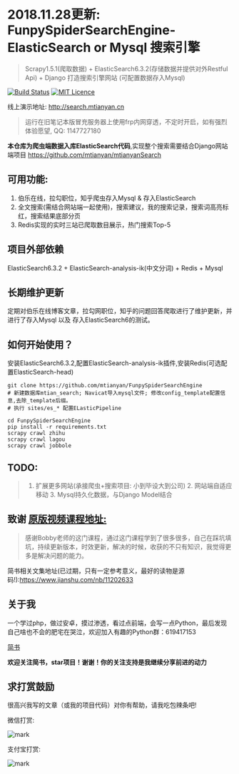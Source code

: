 # 2018.11.28更新: FunpySpiderSearchEngine-ElasticSearch or Mysql 搜索引擎

>Scrapy1.5.1(爬取数据) + ElasticSearch6.3.2(存储数据并提供对外Restful Api) + Django 打造搜索引擎网站 (可配置数据存入Mysql)

[![Build Status](https://travis-ci.org/mtianyan/hexoBlog-Github.svg?branch=master)](https://travis-ci.org/mtianyan/hexoBlog-Github)
[![MIT Licence](https://badges.frapsoft.com/os/mit/mit.svg?v=103)](https://opensource.org/licenses/mit-license.php)

线上演示地址: http://search.mtianyan.cn 

>运行在旧笔记本版冒充服务器上使用frp内网穿透，不定时开启，如有强烈体验愿望, QQ: 1147727180

**本仓库为爬虫端数据入库ElasticSearch代码**,实现整个搜索需要结合Django网站端项目 https://github.com/mtianyan/mtianyanSearch

## 可用功能:

1. 伯乐在线，拉勾职位，知乎爬虫存入Mysql & 存入ElasticSearch
2. 全文搜索(需结合网站端一起使用)，搜索建议，我的搜索记录，搜索词高亮标红，搜索结果底部分页
3. Redis实现的实时三站已爬取数目展示，热门搜索Top-5

## 项目外部依赖

ElasticSearch6.3.2 + ElasticSearch-analysis-ik(中文分词) + Redis + Mysql

## 长期维护更新

定期对伯乐在线博客文章，拉勾网职位，知乎的问题回答爬取进行了维护更新，并进行了存入Mysql 以及 存入ElasticSearch6的测试。

## 如何开始使用？

安装ElasticSearch6.3.2,配置ElasticSearch-analysis-ik插件,安装Redis(可选配置ElasticSearch-head)

```
git clone https://github.com/mtianyan/FunpySpiderSearchEngine
# 新建数据库mtian_search; Navicat导入mysql文件; 修改config_template配置信息,去除_template后缀。
# 执行 sites/es_* 配置ELasticPipeline

cd FunpySpiderSearchEngine
pip install -r requirements.txt
scrapy crawl zhihu
scrapy crawl lagou
scrapy crawl jobbole
```

## TODO:

> 1. 扩展更多网站(承接爬虫+搜索项目: 小到毕设大到公司) 2. 网站端自适应移动 3. Mysql持久化数据，与Django Model结合

## 致谢 [原版视频课程地址:](https://coding.imooc.com/class/92.html)

>感谢Bobby老师的这门课程，通过这门课程学到了很多很多，自己在踩坑填坑，持续更新版本，时效更新，解决的时候，收获的不只有知识，我觉得更多是解决问题的能力。

简书相关文集地址(已过期，只有一定参考意义，最好的读物是源码!):https://www.jianshu.com/nb/11202633

## 关于我

一个学过php，做过安卓，摸过渗透，看过点前端，会写一点Python，最后发现自己啥也不会的肥宅在哭泣，欢迎加入有趣的Python群：619417153

[简书](https://www.jianshu.com/u/db9a7a0daa1f)

**欢迎关注简书，star项目！谢谢！你的关注支持是我继续分享前进的动力**

## 求打赏鼓励

很高兴我写的文章（或我的项目代码）对你有帮助，请我吃包辣条吧!

微信打赏:

![mark](http://myphoto.mtianyan.cn/blog/180302/i52eHgilfD.png?imageslim)

支付宝打赏:

![mark](http://myphoto.mtianyan.cn/blog/180302/gDlBGemI60.jpg?imageslim)
